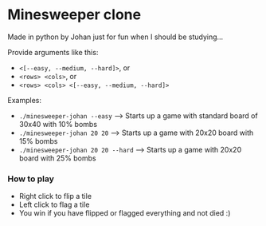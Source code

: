 # Minesweeper clone

Made in python by Johan just for fun when I should be studying...

Provide arguments like this:
- `<[--easy, --medium, --hard]>`, or
- `<rows> <cols>`, or
- `<rows> <cols> <[--easy, --medium, --hard]>`

Examples:
- `./minesweeper-johan --easy` --> Starts up a game with standard board of 30x40 with 10% bombs
- `./minesweeper-johan 20 20` --> Starts up a game with 20x20 board with 15% bombs
- `./minesweeper-johan 20 20 --hard` --> Starts up a game with 20x20 board with 25% bombs

### How to play
- Right click to flip a tile
- Left click to flag a tile
- You win if you have flipped or flagged everything and not died :)
